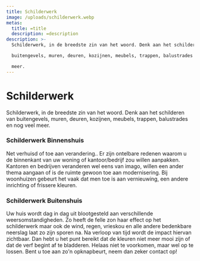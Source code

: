 ```yaml
---
title: Schilderwerk
image: /uploads/schilderwerk.webp
metas:
  title: =title
  description: =description
description: >-
  Schilderwerk, in de breedste zin van het woord. Denk aan het schilderen van

  buitengevels, muren, deuren, kozijnen, meubels, trappen, balustrades en nog veel

  meer.
---
```


# Schilderwerk

Schilderwerk, in de breedste zin van het woord. Denk aan het schilderen van
buitengevels, muren, deuren, kozijnen, meubels, trappen, balustrades en nog veel
meer.

### Schilderwerk Binnenshuis

Net verhuisd of toe aan verandering.. Er zijn ontelbare redenen waarom u de
binnenkant van uw woning of kantoor/bedrijf zou willen aanpakken. Kantoren en
bedrijven veranderen wel eens van imago, willen een ander thema aangaan of is de
ruimte gewoon toe aan modernisering. Bij woonhuizen gebeurt het vaak dat men toe
is aan vernieuwing, een andere inrichting of frissere kleuren.

### Schilderwerk Buitenshuis

Uw huis wordt dag in dag uit blootgesteld aan verschillende weersomstandigheden.
Zo heeft de felle zon haar effect op het schilderwerk maar ook de wind, regen,
vrieskou en alle andere bedenkbare neerslag laat zo zijn sporen na. Na verloop
van tijd wordt de impact hiervan zichtbaar. Dan hebt u het punt bereikt dat de
kleuren niet meer mooi zijn of dat de verf begint af te bladderen. Helaas niet
te voorkomen, maar wel op te lossen. Bent u toe aan zo'n opknapbeurt, neem dan
zeker contact op!
